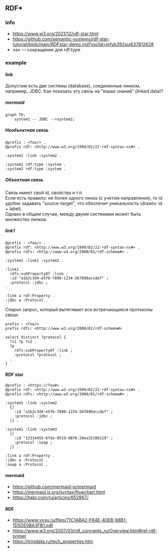 ## RDF*
### info
- https://www.w3.org/2021/12/rdf-star.html
- https://github.com/semantic-systems/rdf-star-tutorial/blob/main/RDFstar-demo.md?ysclid=mfyb392six637812628
- «a» — сокращение для rdf:type
### example
#### link
Допустим есть две системы (database), соединенные линком, например, JDBC. Как показать эту связь на "языке знаний" (linked data)?  
##### mermaid
```mermaid
graph TD;
    system1 -- JDBC -->system2;
```
##### Необъектная связь
```
@prefix : <foo/> .
@prefix rdf: <http://www.w3.org/1999/02/22-rdf-syntax-ns#> .

:system1 :link :system2 .

:system1 rdf:type :system .
:system2 rdf:type :system .
```
##### Объектная связь
Связь имеет свой id, свойства и т.п.  
Если есть правило: не более одного линка (с учетом направления), то id удобно задавать "source-target", что обеспечит уникальность (drawio: id + label).  
Однако в общем случае, между двумя системами может быть множество линков. 

##### link1
``` 
@prefix : <foo/> .
@prefix rdf: <http://www.w3.org/1999/02/22-rdf-syntax-ns#> .
@prefix rdfs: <http://www.w3.org/2000/01/rdf-schema#> .

:system1 :link1 :system2 .

:link1
  rdfs:subPropertyOf :link ;
  :id "a1b2c3d4-e5f6-7890-1234-567890accdef" ;
  :protocol :jdbc ;
.

:link a rdf:Property .
:jdbc a :Protocol .
```

Cпаркл запрос, который вытягивает все встречающиеся протоколы связи:
```
prefix : <foo/>
prefix rdfs: <http://www.w3.org/2000/01/rdf-schema#>

select distinct ?protocol {
  ?s1 ?p ?s2 .
  ?p
    rdfs:subPropertyOf :link ;
    :protocol ?protocol ;
  .
}
```

#### RDF star
```
@prefix : <https://foo#> .
@prefix rdf: <http://www.w3.org/1999/02/22-rdf-syntax-ns#> .
@prefix rdfs: <http://www.w3.org/2000/01/rdf-schema#> .

:system1 :link :system2 
  {| 
    :id "a1b2c3d4-e5f6-7890-1234-567890accdef" ;  
    :protocol :jdbc ;
  |} .
  
:system1 :link :system3 
  {| 
    :id "12334455-6fda-0519-9876-20ea3210b119" ;  
    :protocol :soap ;
  |} .
      
:link a rdf:Property .
:jdbc a :Protocol .
:soap a :Protocol .
```

 
#### mermaid
- https://github.com/mermaid-js/mermaid
- https://mermaid.js.org/syntax/flowchart.html
- https://habr.com/ru/articles/652867/

#### RDF
- https://www.vvsu.ru/files/71C1ABA2-F84E-40EB-88B1-1D5DE0BA3FB1.pdf
- https://www.w3.org/2007/03/rdf_concepts_ru/Overview.html#ref-rdf-primer
- https://trinidata.ru/tech_properties.htm
- 
